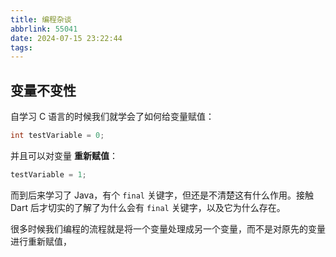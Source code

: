 ```yaml
---
title: 编程杂谈
abbrlink: 55041
date: 2024-07-15 23:22:44
tags:
---
```


## 变量不变性

自学习 C 语言的时候我们就学会了如何给变量赋值：

```c
int testVariable = 0;
```

并且可以对变量 **重新赋值**：

```c
testVariable = 1;
```

而到后来学习了 Java，有个 `final` 关键字，但还是不清楚这有什么作用。接触 Dart 后才切实的了解了为什么会有 `final` 关键字，以及它为什么存在。

很多时候我们编程的流程就是将一个变量处理成另一个变量，而不是对原先的变量进行重新赋值，
